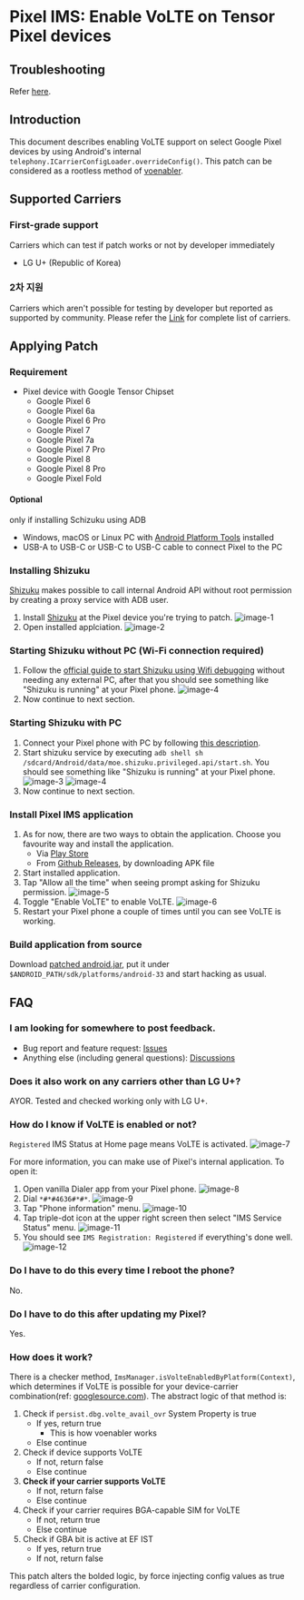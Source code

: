 # Pixel IMS: Enable VoLTE on Tensor Pixel devices

## Troubleshooting

Refer [here](https://github.com/kyujin-cho/pixel-volte-patch/blob/main/docs/troubleshooting.en.md).

## Introduction

This document describes enabling VoLTE support on select Google Pixel devices by using Android's internal `telephony.ICarrierConfigLoader.overrideConfig()`. This patch can be considered as a rootless method of [voenabler](https://github.com/cigarzh/voenabler).

## Supported Carriers

### First-grade support

Carriers which can test if patch works or not by developer immediately

- LG U+ (Republic of Korea)

### 2차 지원

Carriers which aren't possible for testing by developer but reported as supported by community. Please refer the [Link](https://github.com/kyujin-cho/pixel-volte-patch/blob/main/docs/compatibility-chart.en.md) for complete list of carriers.

## Applying Patch

### Requirement

- Pixel device with Google Tensor Chipset
  - Google Pixel 6
  - Google Pixel 6a
  - Google Pixel 6 Pro
  - Google Pixel 7
  - Google Pixel 7a
  - Google Pixel 7 Pro
  - Google Pixel 8
  - Google Pixel 8 Pro
  - Google Pixel Fold

#### Optional

only if installing Schizuku using ADB

- Windows, macOS or Linux PC with [Android Platform Tools](https://developer.android.com/studio/command-line/adb) installed
- USB-A to USB-C or USB-C to USB-C cable to connect Pixel to the PC

### Installing Shizuku

[Shizuku](https://shizuku.rikka.app/) makes possible to call internal Android API without root permission by creating a proxy service with ADB user.

1. Install [Shizuku](https://play.google.com/store/apps/details?id=moe.shizuku.privileged.api) at the Pixel device you're trying to patch.
   ![image-1](https://github.com/kyujin-cho/pixel-volte-patch/raw/main/assets/Screenshot_20230206-035249.png)
2. Open installed applciation.
   ![image-2](https://github.com/kyujin-cho/pixel-volte-patch/raw/main/assets/Screenshot_20230206-035312.png)

### Starting Shizuku without PC (Wi-Fi connection required)

1. Follow the [official guide to start Shizuku using Wifi debugging](https://shizuku.rikka.app/guide/setup/#start-via-wireless-debugging) without needing any external PC, after that you should see something like "Shizuku is running" at your Pixel phone.
   ![image-4](https://github.com/kyujin-cho/pixel-volte-patch/raw/main/assets/Screenshot_20230206-035351.png)
2. Now continue to next section.

### Starting Shizuku with PC

1. Connect your Pixel phone with PC by following [this description](https://shizuku.rikka.app/guide/setup/#start-by-connecting-to-a-computer).
2. Start shizuku service by executing `adb shell sh /sdcard/Android/data/moe.shizuku.privileged.api/start.sh`. You should see something like "Shizuku is running" at your Pixel phone.
   ![image-3](https://github.com/kyujin-cho/pixel-volte-patch/raw/main/assets/Screenshot%202023-02-06%20at%203.54.00%20AM.png)
   ![image-4](https://github.com/kyujin-cho/pixel-volte-patch/raw/main/assets/Screenshot_20230206-035351.png)
3. Now continue to next section.

### Install Pixel IMS application
1. As for now, there are two ways to obtain the application. Choose you favourite way and install the application.
   - Via [Play Store](https://play.google.com/store/apps/details?id=dev.bluehouse.enablevolte)
   - From [Github Releases](https://github.com/kyujin-cho/pixel-volte-patch/releases/download/1.2.7/dev.bluehouse.enablevolte.apk), by downloading APK file
2. Start installed application.
3. Tap "Allow all the time" when seeing prompt asking for Shizuku permission.
   ![image-5](https://github.com/kyujin-cho/pixel-volte-patch/raw/main/assets/Screenshot_20230208-235239.png)
4. Toggle "Enable VoLTE" to enable VoLTE.
   ![image-6](https://github.com/kyujin-cho/pixel-volte-patch/raw/main/assets/Screenshot_20230208-234343.png)
5. Restart your Pixel phone a couple of times until you can see VoLTE is working.

### Build application from source
Download [patched android.jar](https://github.com/Reginer/aosp-android-jar/raw/main/android-33/android.jar), put it under `$ANDROID_PATH/sdk/platforms/android-33` and start hacking as usual.

## FAQ

### I am looking for somewhere to post feedback.

- Bug report and feature request: [Issues](https://github.com/kyujin-cho/pixel-volte-patch)
- Anything else (including general questions): [Discussions](https://github.com/kyujin-cho/pixel-volte-patch/discussions)

### Does it also work on any carriers other than LG U+?

AYOR. Tested and checked working only with LG U+.

### How do I know if VoLTE is enabled or not?

`Registered` IMS Status at Home page means VoLTE is activated.
![image-7](https://github.com/kyujin-cho/pixel-volte-patch/raw/main/assets/Screenshot_20230208-234340.png)

For more information, you can make use of Pixel's internal application. To open it:

1. Open vanilla Dialer app from your Pixel phone.
   ![image-8](https://github.com/kyujin-cho/pixel-volte-patch/raw/main/assets/Screenshot_20230206-035705.png)
2. Dial `*#*#4636#*#*`.
   ![image-9](https://github.com/kyujin-cho/pixel-volte-patch/raw/main/assets/Screenshot_20230206-035701.png)
3. Tap "Phone information" menu.
   ![image-10](https://github.com/kyujin-cho/pixel-volte-patch/raw/main/assets/Screenshot_20230206-035650.png)
4. Tap triple-dot icon at the upper right screen then select "IMS Service Status" menu.
   ![image-11](https://github.com/kyujin-cho/pixel-volte-patch/raw/main/assets/Screenshot_20230206-030524.png)
5. You should see `IMS Registration: Registered` if everything's done well.
   ![image-12](https://github.com/kyujin-cho/pixel-volte-patch/raw/main/assets/Screenshot_20230206-035645.png)

### Do I have to do this every time I reboot the phone?

No.

### Do I have to do this after updating my Pixel?

Yes.

### How does it work?

There is a checker method, `ImsManager.isVolteEnabledByPlatform(Context)`, which determines if VoLTE is possible for your device-carrier combination(ref: [googlesource.com](https://android.googlesource.com/platform/frameworks/opt/net/ims/+/002b204/src/java/com/android/ims/ImsManager.java)). The abstract logic of that method is:

1. Check if `persist.dbg.volte_avail_ovr` System Property is true
   - If yes, return true
     - This is how voenabler works
   - Else continue
2. Check if device supports VoLTE
   - If not, return false
   - Else continue
3. **Check if your carrier supports VoLTE**
   - If not, return false
   - Else continue
4. Check if your carrier requires BGA-capable SIM for VoLTE
   - If not, return true
   - Else continue
5. Check if GBA bit is active at EF IST
   - If yes, return true
   - If not, return false

This patch alters the bolded logic, by force injecting config values as true regardless of carrier configuration.
